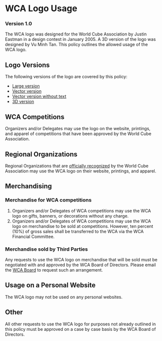 # WCA Logo Usage
### Version 1.0

The WCA logo was designed for the World Cube Association by Justin Eastman in a design contest in January 2005. A 3D version of the logo was designed by Vu Minh Tan. This policy outlines the allowed usage of the WCA logo.

## Logo Versions
The following versions of the logo are covered by this policy:

- [Large version](wca{files/WCAlogo_XL.jpg})
- [Vector version](wca{files/WCAlogo.svg})
- [Vector version without text](wca{files/WCAlogo_notext.svg})
- [3D version](wca{files/WCALogo3D.png})

## WCA Competitions
Organizers and/or Delegates may use the logo on the website, printings, and apparel of competitions that have been approved by the World Cube Association.

## Regional Organizations
Regional Organizations that are [officially recognized](wca{organizations}) by the World Cube Association may use the WCA logo on their website, printings, and apparel.

## Merchandising
### Merchandise for WCA competitions
1. Organizers and/or Delegates of WCA competitions may use the WCA logo on gifts, banners, or decorations without any charge.
2. Organizers and/or Delegates of WCA competitions may use the WCA logo on merchandise to be sold at competitions. However, ten percent (10%) of gross sales shall be transferred to the WCA via the WCA Financial Committee.

### Merchandise sold by Third Parties
Any requests to use the WCA logo on merchandise that will be sold must be negotiated with and approved by the WCA Board of Directors. Please email the [WCA Board](mailto:board@worldcubeassociation.org) to request such an arrangement.

## Usage on a Personal Website
The WCA logo may not​ be used on any personal websites.

## Other
All other requests to use the WCA logo for purposes not already outlined in this policy must be approved on a case by case basis by the WCA Board of Directors.
